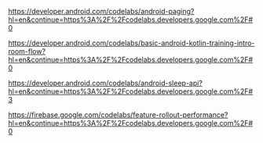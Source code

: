 



https://developer.android.com/codelabs/android-paging?hl=en&continue=https%3A%2F%2Fcodelabs.developers.google.com%2F#0


https://developer.android.com/codelabs/basic-android-kotlin-training-intro-room-flow?hl=en&continue=https%3A%2F%2Fcodelabs.developers.google.com%2F#0


https://developer.android.com/codelabs/android-sleep-api?hl=en&continue=https%3A%2F%2Fcodelabs.developers.google.com%2F#3


https://firebase.google.com/codelabs/feature-rollout-performance?hl=en&continue=https%3A%2F%2Fcodelabs.developers.google.com%2F#0



<!--stackedit_data:
eyJoaXN0b3J5IjpbLTEwODc1NDQzMzgsLTE4MDAyNzYyNzhdfQ
==
-->
